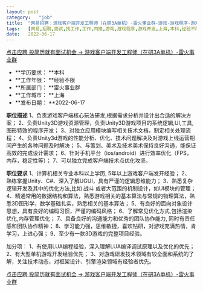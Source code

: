 ```yaml
---
layout:	post
category:	"job"
title:	"网易招聘：游戏客户端开发工程师（在研3A单机）-雷火事业群-游戏-游戏程序-游戏开发-上海本科经验不限"
tags:	[网易,招聘,面试,找工作,工作,内推,游戏,游戏程序,游戏开发,上海,本科,经验不限]
date:	2022-06-17
---
```


[点击应聘 投简历就有面试机会 -> 游戏客户端开发工程师（在研3A单机）-雷火事业群](http://mobile.bole.netease.com/bole/boleDetail?id=37758&employeeId=346f03c3cda5f04c&key=all)



- **学历要求： **本科
- **工作年限： **经验不限
- **所属部门： **雷火事业群
- **工作城市： **上海
- **发布日期： **2022-06-17



**职位描述**
1、负责游戏客户端核心玩法研发,根据需求分析并设计出合适的解决方案；
2、负责Unity3D游戏资源管理，负责Unity3D游戏项目的系统逻辑,UI,工具,图形特效的程序开发；
3、对独立应用模块编写相关技术文档，制定相关处理流程；
4、负责Unity3d游戏的性能分析、优化、技术问题解决及对游戏上线运营期间产生的各种问题及时解决；
5、与策划、美术及技术美术保持良好沟通，能保证高效的完成设计需求；
6、针对手机平台（ios/android）进行效率优化（FPS，内存，稳定性等）；
7、可以独立完成客户端技术点优化攻坚。




**职位要求**
1、计算机相关专业本科以上学历, 5年以上游戏客户端发开经验；
2、 熟练掌握Unity、C#、深入了解UGUI，具有严谨的逻辑思维能力；
3、熟悉复杂逻辑开发及其中的优化方法,比如 战斗 或者大范围的机制设计，如UI模块的管理；
4、精通常用的数据结构和算法，熟悉游戏相关的基本算法与常规的物理算法，熟悉3D图形学，数学基础扎实，熟悉相关的基本算法；
5、有良好的面向对象设计思想，具有良好的编码习惯，严谨的编码风格；
6、了解常见优化方式,包括渲染优化,内存管理优化；
7、具备良好的沟通能力和优秀的团队协作能力, 同时有责任感和团队协作精神；
8、学习能力强，思维敏捷，喜欢钻研，对游戏充满热情，肯学习，上进心强；
9、至少有一款3D游戏的完整项目经验。

加分项：
1、有使用LUA编程经验，深入理解LUA编译调试原理以及优化的优先；
2、有大型单机游戏开发经验优先；
3、对游戏研发技术领域有较全面和系统的了解，关注技术动态，对框架设计、引擎渲染领域有经验者优先。



[点击应聘 投简历就有面试机会 -> 游戏客户端开发工程师（在研3A单机）-雷火事业群](http://mobile.bole.netease.com/bole/boleDetail?id=37758&employeeId=346f03c3cda5f04c&key=all)